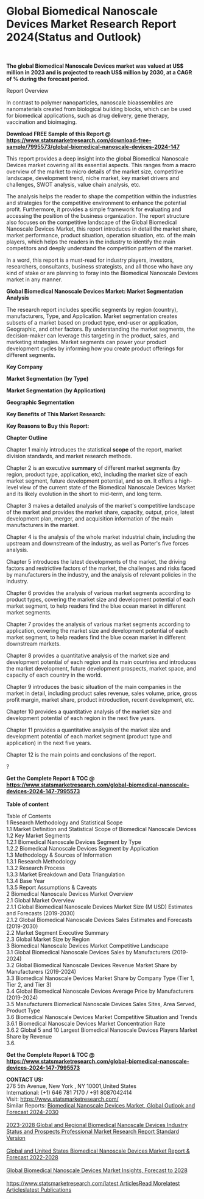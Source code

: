 <h1>Global Biomedical Nanoscale Devices Market Research Report 2024(Status and Outlook)</h1><br/><p><strong>The global Biomedical Nanoscale Devices market was valued at US$ million in 2023 and is projected to reach US$ million by 2030, at a <strong>CAGR</strong> of % during the forecast period.</strong></p><p>Report Overview</p><p>In contrast to polymer nanoparticles, nanoscale bioassemblies are nanomaterials created from biological building blocks, which can be used for biomedical applications, such as drug delivery, gene therapy, vaccination and bioimaging.</p><p><strong>Download FREE Sample of this Report @ <a href="https://www.statsmarketresearch.com/download-free-sample/7995573/global-biomedical-nanoscale-devices-2024-147">https://www.statsmarketresearch.com/download-free-sample/7995573/global-biomedical-nanoscale-devices-2024-147</a></strong></p><p>This report provides a deep insight into the global Biomedical Nanoscale Devices market covering all its essential aspects. This ranges from a macro overview of the market to micro details of the market size, competitive landscape, development trend, niche market, key market drivers and challenges, SWOT analysis, value chain analysis, etc.</p><p>The analysis helps the reader to shape the competition within the industries and strategies for the competitive environment to enhance the potential profit. Furthermore, it provides a simple framework for evaluating and accessing the position of the business organization. The report structure also focuses on the competitive landscape of the Global Biomedical Nanoscale Devices Market, this report introduces in detail the market share, market performance, product situation, operation situation, etc. of the main players, which helps the readers in the industry to identify the main competitors and deeply understand the competition pattern of the market.</p><p>In a word, this report is a must-read for industry players, investors, researchers, consultants, business strategists, and all those who have any kind of stake or are planning to foray into the Biomedical Nanoscale Devices market in any manner.</p><p><strong>Global Biomedical Nanoscale Devices Market: Market Segmentation Analysis</strong></p><p>The research report includes specific segments by region (country), manufacturers, Type, and Application. Market segmentation creates subsets of a market based on product type, end-user or application, Geographic, and other factors. By understanding the market segments, the decision-maker can leverage this targeting in the product, sales, and marketing strategies. Market segments can power your product development cycles by informing how you create product offerings for different segments.</p><p><strong>Key Company</strong></p><p><strong>Market Segmentation (by Type)</strong></p><p><strong>Market Segmentation (<strong>by Application</strong>)</strong></p><p><strong>Geographic Segmentation</strong></p><p><strong>Key Benefits of This Market Research:</strong></p><p><strong>Key <strong>Reasons to Buy</strong> this Report:</strong></p><p><strong>Chapter Outline</strong></p><p>Chapter 1 mainly introduces the statistical <strong>scope</strong> of the report, market division standards, and market research methods.</p><p>Chapter 2 is an executive <strong>summary</strong> of different market segments (by region, product type, application, etc), including the market size of each market segment, future development potential, and so on. It offers a high-level view of the current state of the Biomedical Nanoscale Devices Market and its likely evolution in the short to mid-term, and long term.</p><p>Chapter 3 makes a detailed analysis of the market's competitive landscape of the market and provides the market share, capacity, output, price, latest development plan, merger, and acquisition information of the main manufacturers in the market.</p><p>Chapter 4 is the analysis of the whole market industrial chain, including the upstream and downstream of the industry, as well as Porter's five forces analysis.</p><p>Chapter 5 introduces the latest developments of the market, the driving factors and restrictive factors of the market, the challenges and risks faced by manufacturers in the industry, and the analysis of relevant policies in the industry.</p><p>Chapter 6 provides the analysis of various market segments according to product types, covering the market size and development potential of each market segment, to help readers find the blue ocean market in different market segments.</p><p>Chapter 7 provides the analysis of various market segments according to application, covering the market size and development potential of each market segment, to help readers find the blue ocean market in different downstream markets.</p><p>Chapter 8 provides a quantitative analysis of the market size and development potential of each region and its main countries and introduces the market development, future development prospects, market space, and capacity of each country in the world.</p><p>Chapter 9 introduces the basic situation of the main companies in the market in detail, including product sales revenue, sales volume, price, gross profit margin, market share, product introduction, recent development, etc.</p><p>Chapter 10 provides a quantitative analysis of the market size and development potential of each region in the next five years.</p><p>Chapter 11 provides a quantitative analysis of the market size and development potential of each market segment (product type and application) in the next five years.</p><p>Chapter 12 is the main points and conclusions of the report.</p><p>? </p><div><b>Get the Complete Report & TOC @ <a href="https://www.statsmarketresearch.com/global-biomedical-nanoscale-devices-2024-147-7995573">https://www.statsmarketresearch.com/global-biomedical-nanoscale-devices-2024-147-7995573</a></b></div><br><b>Table of content</b><p>Table of Contents<br />1 Research Methodology and Statistical Scope<br />1.1 Market Definition and Statistical Scope of Biomedical Nanoscale Devices<br />1.2 Key Market Segments<br />1.2.1 Biomedical Nanoscale Devices Segment by Type<br />1.2.2 Biomedical Nanoscale Devices Segment by Application<br />1.3 Methodology & Sources of Information<br />1.3.1 Research Methodology<br />1.3.2 Research Process<br />1.3.3 Market Breakdown and Data Triangulation<br />1.3.4 Base Year<br />1.3.5 Report Assumptions & Caveats<br />2 Biomedical Nanoscale Devices Market Overview<br />2.1 Global Market Overview<br />2.1.1 Global Biomedical Nanoscale Devices Market Size (M USD) Estimates and Forecasts (2019-2030)<br />2.1.2 Global Biomedical Nanoscale Devices Sales Estimates and Forecasts (2019-2030)<br />2.2 Market Segment Executive Summary<br />2.3 Global Market Size by Region<br />3 Biomedical Nanoscale Devices Market Competitive Landscape<br />3.1 Global Biomedical Nanoscale Devices Sales by Manufacturers (2019-2024)<br />3.2 Global Biomedical Nanoscale Devices Revenue Market Share by Manufacturers (2019-2024)<br />3.3 Biomedical Nanoscale Devices Market Share by Company Type (Tier 1, Tier 2, and Tier 3)<br />3.4 Global Biomedical Nanoscale Devices Average Price by Manufacturers (2019-2024)<br />3.5 Manufacturers Biomedical Nanoscale Devices Sales Sites, Area Served, Product Type<br />3.6 Biomedical Nanoscale Devices Market Competitive Situation and Trends<br />3.6.1 Biomedical Nanoscale Devices Market Concentration Rate<br />3.6.2 Global 5 and 10 Largest Biomedical Nanoscale Devices Players Market Share by Revenue<br />3.6.<br><div><b>Get the Complete Report & TOC @ <a href="https://www.statsmarketresearch.com/global-biomedical-nanoscale-devices-2024-147-7995573">https://www.statsmarketresearch.com/global-biomedical-nanoscale-devices-2024-147-7995573</a></b></div></p> <b>CONTACT US:</b><br>276 5th Avenue, New York , NY 10001,United States<br>International: (+1) 646 781 7170 / +91 8087042414<br>Visit: <a href="https://www.statsmarketresearch.com/">https://www.statsmarketresearch.com/</a><br>Similar Reports: <a href="https://www.statsmarketresearch.com/global-biomedical-nanoscale-devices-2024-147-7995573">Biomedical Nanoscale Devices Market, Global Outlook and Forecast 2024-2030</a><br/><br/><a href="https://www.statsmarketresearch.com/global-biomedical-nanoscale-devices-2024-147-7995573">2023-2028 Global and Regional Biomedical Nanoscale Devices Industry Status and Prospects Professional Market Research Report Standard Version</a><br/><br/><a href="https://www.statsmarketresearch.com/global-biomedical-nanoscale-devices-2024-147-7995573">Global and United States Biomedical Nanoscale Devices Market Report & Forecast 2022-2028</a><br/><br/><a href="https://www.statsmarketresearch.com/global-biomedical-nanoscale-devices-2024-147-7995573">Global Biomedical Nanoscale Devices Market Insights, Forecast to 2028</a><br/><br/><a href="https://gyeongbokgung.com">https://www.statsmarketresearch.com/</a><a href="https://hallyeomaritime.com">latest Articles</a><a href="https://jingwansa.com">Read More</a><a href=https://nguoiviet.jp/">latest Articles</a><a href="https://www.intelmarketresearch.com/">latest Publications</a>